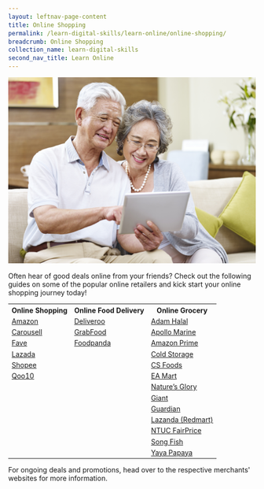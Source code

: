 ```yaml
---
layout: leftnav-page-content
title: Online Shopping
permalink: /learn-digital-skills/learn-online/online-shopping/
breadcrumb: Online Shopping
collection_name: learn-digital-skills
second_nav_title: Learn Online
---
```

![1](/images/learn-online/online-shopping.jpg)

Often hear of good deals online from your friends? Check out the following guides on some of the popular online retailers and kick start your online shopping journey today! <br>

<table>
  <tr>
    <th>Online Shopping</th>
    <th>Online Food Delivery</th>
    <th>Online Grocery</th>
  </tr>
  <tr>
    <td><a href="https://www.amazon.sg/godigital/" target="_blank">Amazon</a></td> 
    <td><a href="https://foodscene.deliveroo.com.sg/promotions/deliveroo-step-by-step-guide.html" target="_blank">Deliveroo</a></td>
    <td><a href="https://adamhalal.sg/pages/how-it-works" target="_blank">Adam Halal</a></td>
  </tr>
  <tr>
    <td><a href="https://support.carousell.com/hc/en-us/articles/360046091073/" target="_blank">Carousell</a></td> 
    <td><a href="https://www.grab.com/sg/stayhealthygodigital/" target="_blank">GrabFood</a></td>
    <td><a href="https://apollomarine.com.sg" target="_blank">Apollo Marine</a></td>
  </tr>
  <tr>
   <td><a href="https://myfave.com/download/" target="_blank">Fave</a></td> 
    <td><a href="https://www.foodpanda.sg/contents/coronavirus-covid-19/" target="_blank">Foodpanda</a></td>
    <td><a href="https://www.amazon.sg/useprimenow/" target="_blank">Amazon Prime</a></td>
  </tr>
  <tr>
   <td><a href="https://pages.lazada.sg/wow/camp/lazada/dailycampaign/sg/campaign/start-shopping-on-lazada?hybrid=1/" target="_blank">Lazada</a></td> 
    <td> </td>
    <td><a href="https://www.coldstorage.com.sg/stay-healthy-go-digital" target="_blank">Cold Storage</a></td>
  </tr>
  <tr>
  <td><a href="https://shopee.sg/m/stay-healthy-go-digital" target="_blank">Shopee</a></td> 
    <td> </td>
    <td><a href="https://csfoods.sg/shop/index.php?route=information/faq" target="_blank">CS Foods</a></td>
  </tr>
  <tr>
  <td><a href="https://special.qoo10.sg/DynamicAD/8512/" target="_blank">Qoo10</a></td> 
    <td> </td>
    <td><a href="https://www.eamart.com/help-centre" target="_blank">EA Mart</a></td>
  </tr>
   <tr>
  <td> </td> 
    <td> </td>
    <td><a href="https://www.natures-glory.com/" target="_blank">Nature’s Glory</a></td>
  </tr>
  <tr>
  <td> </td> 
    <td> </td>
    <td><a href="https://www.giant.sg/stay-healthy-go-digital" target="_blank">Giant</a></td>
  </tr>
  <tr>
  <td> </td> 
    <td> </td>
    <td><a href="https://www.guardian.com.sg/stay-healthy-go-digital?utm_source=imda&utm_medium=referral&utm_campaign=stayhealthygodigital" target="_blank">Guardian</a></td>
  </tr>
   <tr>
  <td> </td> 
    <td> </td>
    <td><a href="https://pages.lazada.sg/wow/i/sg/redmart/startshoppingonredmart?wh_weex=true&wx_navbar_transparent=true/" target="_blank">Lazanda (Redmart)</a></td>
  </tr>
     <tr>
  <td> </td> 
    <td> </td>
    <td><a href="https://www.fairprice.com.sg/promo/stay-healthy-go-digital/" target="_blank">NTUC FairPrice</a></td>
  </tr>
  <tr>
  <td> </td> 
    <td> </td>
  <td><a href="https://songfish.com.sg/" target="_blank">Song Fish</a></td>
  </tr>
   <tr>
  <td> </td> 
    <td> </td>
  <td><a href="https://yayapapaya.com.sg/faq/" target="_blank">Yaya Papaya</a></td>
  </tr>
</table>

For ongoing deals and promotions, head over to the respective merchants' websites for more information.
